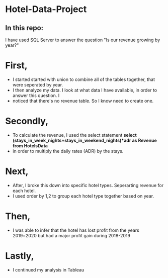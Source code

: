 # Hotel-Data-Project


## In this repo:

I have used SQL Server to answer the question "Is our revenue growing by year?"

# First,

- I started started with union to combine all of the tables together, that were seperated by year.<br />
- I then analyze my data. I look at what data I have available, in order to answer this question. I <br />
- noticed that there's no revenue table. So I know need to create one.

# Secondly, 

- To calculate the revenue, I used the select statement <strong>select (stays_in_week_nights+stays_in_weekend_nights)*adr 
as Revenue from HotelsData </strong> <br />
- in order to multiply the daily rates (ADR) by the stays.

# Next,

- After, I broke this down into specific hotel types. Seperarting revenue for each hotel. 
- I used order by 1,2 to group each hotel type together based on year.

# Then,

- I was able to infer that the hotel has lost profit from the years
2019=2020 but had a major profit gain during 2018-2019

# Lastly,

- I continued my analysis in Tableau
